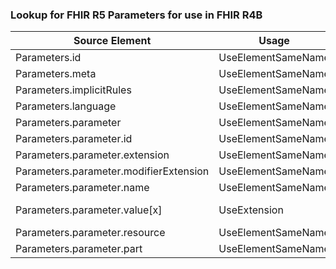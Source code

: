 ### Lookup for FHIR R5 Parameters for use in FHIR R4B

| Source Element | Usage | Target |
| -------------- | ----- | ------ |
| Parameters.id | UseElementSameName | Parameters.id |
| Parameters.meta | UseElementSameName | Parameters.meta |
| Parameters.implicitRules | UseElementSameName | Parameters.implicitRules |
| Parameters.language | UseElementSameName | Parameters.language |
| Parameters.parameter | UseElementSameName | Parameters.parameter |
| Parameters.parameter.id | UseElementSameName | Parameters.parameter.id |
| Parameters.parameter.extension | UseElementSameName | Parameters.parameter.extension |
| Parameters.parameter.modifierExtension | UseElementSameName | Parameters.parameter.modifierExtension |
| Parameters.parameter.name | UseElementSameName | Parameters.parameter.name |
| Parameters.parameter.value[x] | UseExtension | http://hl7.org/fhir/5.0/StructureDefinition/extension-Parameters.parameter.value |
| Parameters.parameter.resource | UseElementSameName | Parameters.parameter.resource |
| Parameters.parameter.part | UseElementSameName | Parameters.parameter.part |
